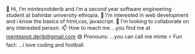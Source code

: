 👋 Hi, I’m mintesnotderib and i'm a second year software engineering student at bahirdar university ethiopia. 👀 I’m interested in web development and i know the basics of html,css, javascript. 
 💞️ I’m looking to collaborate on any interested person. 📫 How to reach me ...you find me at mentesnot.derib@gmail.com 😄 Pronouns: ...you can call me minte ⚡ Fun fact: ...i love coding and football
